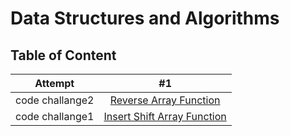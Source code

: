 # Data Structures and Algorithms

## Table of Content
| Attempt | #1 | 
| :---: | :---: |
| code challange2| [Reverse Array Function](https://github.com/ManalKhAlbahar/data-structures-and-algorithms/tree/main/javascript/code-challenges/array-reverse) |
| code challange1| [Insert Shift Array Function](https://github.com/ManalKhAlbahar/data-structures-and-algorithms/tree/main/javascript/code-challenges/array-insert-shift#readme) |

